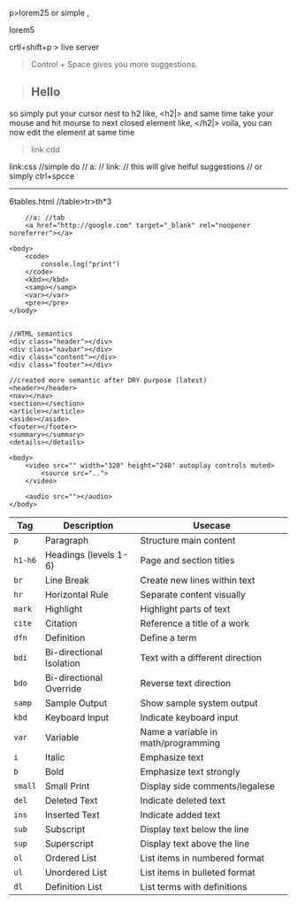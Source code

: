 

p>lorem25
or simple , <p>lorem5</p>


crtl+shift+p > live server
> Control + Space gives you more suggestions.


> <h2>Hello</h2>
so simply put your cursor nest to h2 like, <h2|>
and same time take  your mouse and hit mourse to next closed element like, </h2|> voila, you can now edit the element at same time


> link cdd
<head>
link:css
</head>
//simple do // a: // link: // this will give helful suggestions // or simply ctrl+spcce

-------------------------------------------------------------------------------------------------------------------------------

6tables.html
//table>tr>th*3


```
    //a: //tab
    <a href="http://google.com" target="_blank" rel="noopener noreferrer"></a>

```

```
<body>
    <code>
        console.log("print")
    </code>
    <kbd></kbd>
    <samp></samp>
    <var></var>
    <pre></pre>
</body>


//HTML semantics
<div class="header"></div>
<div class="navbar"></div>
<div class="content"></div>
<div class="footer"></div>

//created more semantic after DRY purpose (latest)
<header></header>
<nav></nav>
<section></section>
<article></article>
<aside></aside>
<footer></footer>
<summary></summary>
<details></details>

```

```
<body>
    <video src="" width="320" height="240" autoplay controls muted>
        <source src="..">
    </video>

    <audio src=""></audio>
</body>
```




| Tag | Description | Usecase |
| --- | --- | --- |
| `p` | Paragraph | Structure main content |
| `h1-h6` | Headings (levels 1-6) | Page and section titles |
| `br` | Line Break | Create new lines within text |
| `hr` | Horizontal Rule | Separate content visually |
| `mark` | Highlight | Highlight parts of text |
| `cite` | Citation | Reference a title of a work |
| `dfn` | Definition | Define a term |
| `bdi` | Bi-directional Isolation | Text with a different direction |
| `bdo` | Bi-directional Override | Reverse text direction |
| `samp` | Sample Output | Show sample system output |
| `kbd` | Keyboard Input | Indicate keyboard input |
| `var` | Variable | Name a variable in math/programming |
| `i` | Italic | Emphasize text |
| `b` | Bold | Emphasize text strongly |
| `small` | Small Print | Display side comments/legalese |
| `del` | Deleted Text | Indicate deleted text |
| `ins` | Inserted Text | Indicate added text |
| `sub` | Subscript | Display text below the line |
| `sup` | Superscript | Display text above the line |
| `ol` | Ordered List | List items in numbered format |
| `ul` | Unordered List | List items in bulleted format |
| `dl` | Definition List | List terms with definitions |
